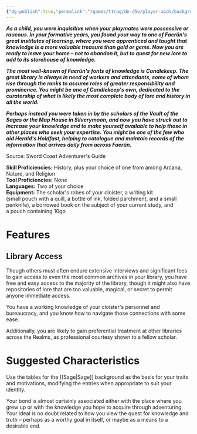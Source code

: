 ```yaml
---
{"dg-publish":true,"permalink":"/games/ttrpg/dn-d5e/player-aids/backgrounds/cloistered-scholar/","tags":["ttrpg/dnd/5e"],"noteIcon":""}
---
```



**_As a child, you were inquisitive when your playmates were possessive or raucous. In your formative years, you found your way to one of Faerûn's great institutes of learning, where you were apprenticed and taught that knowledge is a more valuable treasure than gold or gems. Now you are ready to leave your home – not to abandon it, but to quest for new lore to add to its storehouse of knowledge._**

**_The most well-known of Faerûn's fonts of knowledge is Candlekeep. The great library is always in need of workers and attendants, some of whom rise through the ranks to assume roles of greater responsibility and prominence. You might be one of Candlekeep's own, dedicated to the curatorship of what is likely the most complete body of lore and history in all the world._**

**_Perhaps instead you were taken in by the scholars of the Vault of the Sages or the Map House in Silverymoon, and now you have struck out to increase your knowledge and to make yourself available to help those in other places who seek your expertise. You might be one of the few who aid Herald's Holdfast, helping to catalogue and maintain records of the information that arrives daily from across Faerûn._**

Source: Sword Coast Adventurer's Guide

**Skill Proficiencies:** History, plus your choice of one from among Arcana, Nature, and Religion  
**Tool Proficiencies:** None  
**Languages:** Two of your choice  
**Equipment:** The scholar's robes of your cloister, a writing kit (small pouch with a quill, a bottle of ink, folded parchment, and a small penknife), a borrowed book on the subject of your current study, and a pouch containing 10gp

# Features

## Library Access

Though others must often endure extensive interviews and significant fees to gain access to even the most common archives in your library, you have free and easy access to the majority of the library, though it might also have repositories of lore that are too valuable, magical, or secret to permit anyone immediate access.

You have a working knowledge of your cloister's personnel and bureaucracy, and you know how to navigate those connections with some ease.

Additionally, you are likely to gain preferential treatment at other libraries across the Realms, as professional courtesy shown to a fellow scholar.

# Suggested Characteristics

Use the tables for the [[Sage\|Sage]] background as the basis for your traits and motivations, modifying the entries when appropriate to suit your identity.

Your bond is almost certainly associated either with the place where you grew up or with the knowledge you hope to acquire through adventuring. Your ideal is no doubt related to how you view the quest for knowledge and truth – perhaps as a worthy goal in itself, or maybe as a means to a desirable end.

